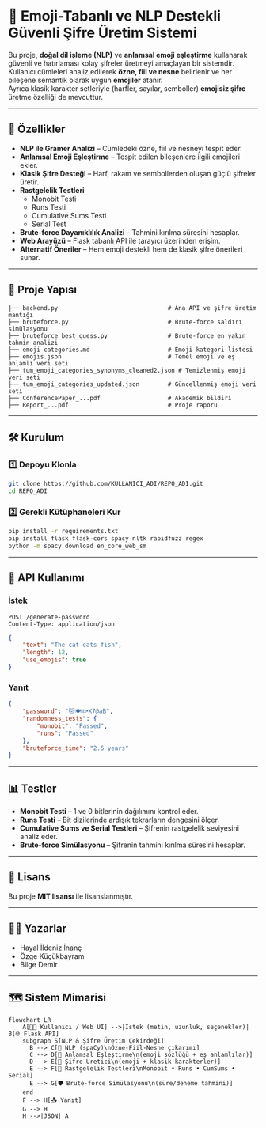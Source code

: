 # 🚀 Emoji-Tabanlı ve NLP Destekli Güvenli Şifre Üretim Sistemi

Bu proje, **doğal dil işleme (NLP)** ve **anlamsal emoji eşleştirme** kullanarak güvenli ve hatırlaması kolay şifreler üretmeyi amaçlayan bir sistemdir.  
Kullanıcı cümleleri analiz edilerek **özne, fiil ve nesne** belirlenir ve her bileşene semantik olarak uygun **emojiler** atanır.  
Ayrıca klasik karakter setleriyle (harfler, sayılar, semboller) **emojisiz şifre** üretme özelliği de mevcuttur.

---

## 📜 Özellikler

- **NLP ile Gramer Analizi** – Cümledeki özne, fiil ve nesneyi tespit eder.
- **Anlamsal Emoji Eşleştirme** – Tespit edilen bileşenlere ilgili emojileri ekler.
- **Klasik Şifre Desteği** – Harf, rakam ve sembollerden oluşan güçlü şifreler üretir.
- **Rastgelelik Testleri**
  - Monobit Testi
  - Runs Testi
  - Cumulative Sums Testi
  - Serial Test
- **Brute-force Dayanıklılık Analizi** – Tahmini kırılma süresini hesaplar.
- **Web Arayüzü** – Flask tabanlı API ile tarayıcı üzerinden erişim.
- **Alternatif Öneriler** – Hem emoji destekli hem de klasik şifre önerileri sunar.

---

## 📂 Proje Yapısı

```
├── backend.py                               # Ana API ve şifre üretim mantığı
├── bruteforce.py                            # Brute-force saldırı simülasyonu
├── bruteforce_best_guess.py                 # Brute-force en yakın tahmin analizi
├── emoji-categories.md                      # Emoji kategori listesi
├── emojis.json                              # Temel emoji ve eş anlamlı veri seti
├── tum_emoji_categories_synonyms_cleaned2.json # Temizlenmiş emoji veri seti
├── tum_emoji_categories_updated.json        # Güncellenmiş emoji veri seti
├── ConferencePaper_...pdf                   # Akademik bildiri
├── Report_...pdf                            # Proje raporu
```

---

## 🛠 Kurulum

### 1️⃣ Depoyu Klonla
```bash
git clone https://github.com/KULLANICI_ADI/REPO_ADI.git
cd REPO_ADI
```

### 2️⃣ Gerekli Kütüphaneleri Kur
```bash
pip install -r requirements.txt
pip install flask flask-cors spacy nltk rapidfuzz regex
python -m spacy download en_core_web_sm
```

---

## 🔌 API Kullanımı

### İstek
```http
POST /generate-password
Content-Type: application/json
```
```json
{
    "text": "The cat eats fish",
    "length": 12,
    "use_emojis": true
}
```

### Yanıt
```json
{
    "password": "🐱🍽🐟X7@aB",
    "randomness_tests": {
        "monobit": "Passed",
        "runs": "Passed"
    },
    "bruteforce_time": "2.5 years"
}
```

---

## 📊 Testler

- **Monobit Testi** – 1 ve 0 bitlerinin dağılımını kontrol eder.
- **Runs Testi** – Bit dizilerinde ardışık tekrarların dengesini ölçer.
- **Cumulative Sums ve Serial Testleri** – Şifrenin rastgelelik seviyesini analiz eder.
- **Brute-force Simülasyonu** – Şifrenin tahmini kırılma süresini hesaplar.

---

## 📄 Lisans
Bu proje **MIT lisansı** ile lisanslanmıştır.

---

## 👩‍💻 Yazarlar

- Hayal İldeniz İnanç  
- Özge Küçükbayram  
- Bilge Demir  

---

## 🗺️ Sistem Mimarisi
```mermaid
flowchart LR
    A[👩‍💻 Kullanıcı / Web UI] -->|İstek (metin, uzunluk, seçenekler)| B[🌐 Flask API]
    subgraph S[NLP & Şifre Üretim Çekirdeği]
      B --> C[🧠 NLP (spaCy)\nÖzne-Fiil-Nesne çıkarımı]
      C --> D[🔎 Anlamsal Eşleştirme\n(emoji sözlüğü + eş anlamlılar)]
      D --> E[🔐 Şifre Üretici\n(emoji + klasik karakterler)]
      E --> F[🎲 Rastgelelik Testleri\nMonobit • Runs • CumSums • Serial]
      E --> G[🛡️ Brute-force Simülasyonu\n(süre/deneme tahmini)]
    end
    F --> H[📤 Yanıt]
    G --> H
    H -->|JSON| A
```
